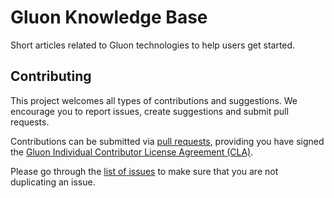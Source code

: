 # Gluon Knowledge Base

Short articles related to Gluon technologies to help users get started.

## Contributing

This project welcomes all types of contributions and suggestions. 
We encourage you to report issues, create suggestions and submit pull requests.

Contributions can be submitted via [pull requests](https://github.com/gluonhq/knowledge-base/pulls/), 
providing you have signed the [Gluon Individual Contributor License Agreement (CLA)](https://cla.gluonhq.com).

Please go through the [list of issues](https://github.com/gluonhq/knowledge-base/issues) to make sure that you are not duplicating an issue.
